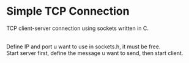 # Simple TCP Connection

TCP client-server connection using sockets written in C.</br></br>

Define IP and port u want to use in sockets.h, it must be free.</br>
Start server first, define the message u want to send, then start client.
